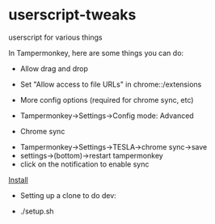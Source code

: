 userscript-tweaks
=================

userscript for various things


In Tampermonkey, here are some things you can do:

* Allow drag and drop
 + Set "Allow access to file URLs" in chrome::/extensions
* More config options (required for chrome sync, etc)
 + Tampermonkey->Settings->Config mode: Advanced
* Chrome sync
 + Tampermonkey->Settings->TESLA->chrome sync->save
 + settings->(bottom)->restart tampermonkey
 + click on the notification to enable sync
   
<a href="https://raw.github.com/ksuquix/userscript-tweaks/master/bricklink.tamper.js">Install</a>

* Setting up a clone to do dev:
 + ./setup.sh
